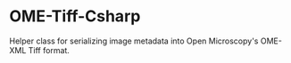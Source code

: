 # OME-Tiff-Csharp
Helper class for serializing image metadata into Open Microscopy's OME-XML Tiff format.
